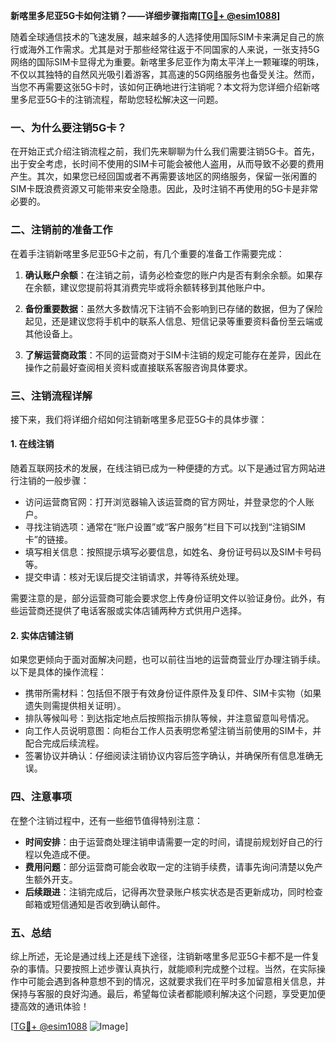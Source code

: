 **新喀里多尼亚5G卡如何注销？——详细步骤指南[[TG💪+ @esim1088](https://t.me/s/esim1088)]**

随着全球通信技术的飞速发展，越来越多的人选择使用国际SIM卡来满足自己的旅行或海外工作需求。尤其是对于那些经常往返于不同国家的人来说，一张支持5G网络的国际SIM卡显得尤为重要。新喀里多尼亚作为南太平洋上一颗璀璨的明珠，不仅以其独特的自然风光吸引着游客，其高速的5G网络服务也备受关注。然而，当您不再需要这张5G卡时，该如何正确地进行注销呢？本文将为您详细介绍新喀里多尼亚5G卡的注销流程，帮助您轻松解决这一问题。

### 一、为什么要注销5G卡？

在开始正式介绍注销流程之前，我们先来聊聊为什么我们需要注销5G卡。首先，出于安全考虑，长时间不使用的SIM卡可能会被他人盗用，从而导致不必要的费用产生。其次，如果您已经回国或者不再需要该地区的网络服务，保留一张闲置的SIM卡既浪费资源又可能带来安全隐患。因此，及时注销不再使用的5G卡是非常必要的。

### 二、注销前的准备工作

在着手注销新喀里多尼亚5G卡之前，有几个重要的准备工作需要完成：

1. **确认账户余额**：在注销之前，请务必检查您的账户内是否有剩余余额。如果存在余额，建议您提前将其消费完毕或将余额转移到其他账户中。
   
2. **备份重要数据**：虽然大多数情况下注销不会影响到已存储的数据，但为了保险起见，还是建议您将手机中的联系人信息、短信记录等重要资料备份至云端或其他设备上。

3. **了解运营商政策**：不同的运营商对于SIM卡注销的规定可能存在差异，因此在操作之前最好查阅相关资料或直接联系客服咨询具体要求。

### 三、注销流程详解

接下来，我们将详细介绍如何注销新喀里多尼亚5G卡的具体步骤：

#### 1. 在线注销

随着互联网技术的发展，在线注销已成为一种便捷的方式。以下是通过官方网站进行注销的一般步骤：

- 访问运营商官网：打开浏览器输入该运营商的官方网址，并登录您的个人账户。
- 寻找注销选项：通常在“账户设置”或“客户服务”栏目下可以找到“注销SIM卡”的链接。
- 填写相关信息：按照提示填写必要信息，如姓名、身份证号码以及SIM卡号码等。
- 提交申请：核对无误后提交注销请求，并等待系统处理。

需要注意的是，部分运营商可能会要求您上传身份证明文件以验证身份。此外，有些运营商还提供了电话客服或实体店铺两种方式供用户选择。

#### 2. 实体店铺注销

如果您更倾向于面对面解决问题，也可以前往当地的运营商营业厅办理注销手续。以下是具体的操作流程：

- 携带所需材料：包括但不限于有效身份证件原件及复印件、SIM卡实物（如果遗失则需提供相关证明）。
- 排队等候叫号：到达指定地点后按照指示排队等候，并注意留意叫号情况。
- 向工作人员说明意图：向柜台工作人员表明您希望注销当前使用的SIM卡，并配合完成后续流程。
- 签署协议并确认：仔细阅读注销协议内容后签字确认，并确保所有信息准确无误。

### 四、注意事项

在整个注销过程中，还有一些细节值得特别注意：

- **时间安排**：由于运营商处理注销申请需要一定的时间，请提前规划好自己的行程以免造成不便。
- **费用问题**：部分运营商可能会收取一定的注销手续费，请事先询问清楚以免产生额外开支。
- **后续跟进**：注销完成后，记得再次登录账户核实状态是否更新成功，同时检查邮箱或短信通知是否收到确认邮件。

### 五、总结

综上所述，无论是通过线上还是线下途径，注销新喀里多尼亚5G卡都不是一件复杂的事情。只要按照上述步骤认真执行，就能顺利完成整个过程。当然，在实际操作中可能会遇到各种意想不到的情况，这就要求我们在平时多加留意相关信息，并保持与客服的良好沟通。最后，希望每位读者都能顺利解决这个问题，享受更加便捷高效的通讯体验！

[[TG💪+ @esim1088](https://t.me/s/esim1088) ![Image](https://i.postimg.cc/4NQfJmqS/Snipaste-2025-05-13-00-14-12.png)]